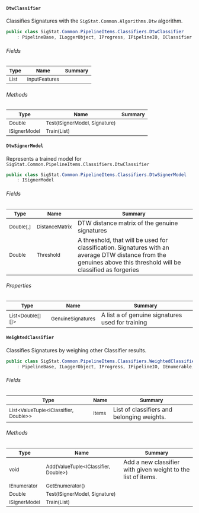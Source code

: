 #### `DtwClassifier`

Classifies Signatures with the `SigStat.Common.Algorithms.Dtw` algorithm.
```csharp
public class SigStat.Common.PipelineItems.Classifiers.DtwClassifier
    : PipelineBase, ILoggerObject, IProgress, IPipelineIO, IClassifier

```

###### Fields

| <sub>Type</sub> | <sub>Name</sub> | <sub>Summary</sub> | 
| ---- | ---- | ---- | 
| <sub>List<FeatureDescriptor></sub> | <sub>InputFeatures</sub> |  | 


###### Methods

| <sub>Type</sub> | <sub>Name</sub> | <sub>Summary</sub> | 
| ---- | ---- | ---- | 
| <sub>Double</sub> | <sub>Test(ISignerModel, Signature)</sub> |  | 
| <sub>ISignerModel</sub> | <sub>Train(List<Signature>)</sub> |  | 


#### `DtwSignerModel`

Represents a trained model for `SigStat.Common.PipelineItems.Classifiers.DtwClassifier`
```csharp
public class SigStat.Common.PipelineItems.Classifiers.DtwSignerModel
    : ISignerModel

```

###### Fields

| <sub>Type</sub> | <sub>Name</sub> | <sub>Summary</sub> | 
| ---- | ---- | ---- | 
| <sub>Double[,]</sub> | <sub>DistanceMatrix</sub> | DTW distance matrix of the genuine signatures | 
| <sub>Double</sub> | <sub>Threshold</sub> | A threshold, that will be used for classification. Signatures with  an average DTW distance from the genuines above this threshold will  be classified as forgeries | 


###### Properties

| <sub>Type</sub> | <sub>Name</sub> | <sub>Summary</sub> | 
| ---- | ---- | ---- | 
| <sub>List<Double[][]></sub> | <sub>GenuineSignatures</sub> | A list a of genuine signatures used for training | 


#### `WeightedClassifier`

Classifies Signatures by weighing other Classifier results.
```csharp
public class SigStat.Common.PipelineItems.Classifiers.WeightedClassifier
    : PipelineBase, ILoggerObject, IProgress, IPipelineIO, IEnumerable, IClassifier

```

###### Fields

| <sub>Type</sub> | <sub>Name</sub> | <sub>Summary</sub> | 
| ---- | ---- | ---- | 
| <sub>List<ValueTuple<IClassifier, Double>></sub> | <sub>Items</sub> | List of classifiers and belonging weights. | 


###### Methods

| <sub>Type</sub> | <sub>Name</sub> | <sub>Summary</sub> | 
| ---- | ---- | ---- | 
| <sub>void</sub> | <sub>Add(ValueTuple<IClassifier, Double>)</sub> | Add a new classifier with given weight to the list of items. | 
| <sub>IEnumerator</sub> | <sub>GetEnumerator()</sub> |  | 
| <sub>Double</sub> | <sub>Test(ISignerModel, Signature)</sub> |  | 
| <sub>ISignerModel</sub> | <sub>Train(List<Signature>)</sub> |  | 


